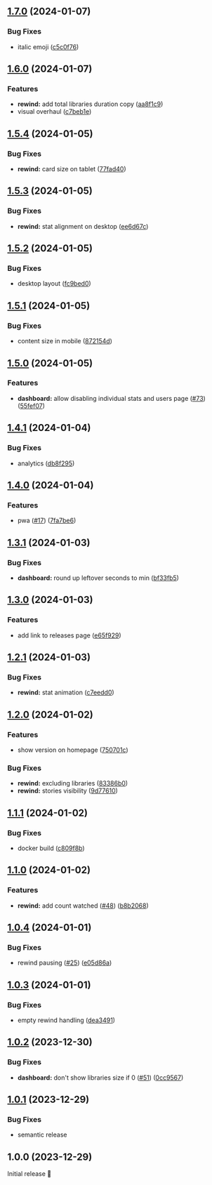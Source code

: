 ## [1.7.0](https://github.com/RaunoT/plex-rewind/compare/v1.6.0...v1.7.0) (2024-01-07)

### Bug Fixes

- italic emoji ([c5c0f76](https://github.com/RaunoT/plex-rewind/commit/c5c0f76fd7639099837985f641088852b4f96261))

## [1.6.0](https://github.com/RaunoT/plex-rewind/compare/v1.5.4...v1.6.0) (2024-01-07)

### Features

- **rewind:** add total libraries duration copy ([aa8f1c9](https://github.com/RaunoT/plex-rewind/commit/aa8f1c913a1471b73e5fbfd108c1e2d7571581e8))
- visual overhaul ([c7beb1e](https://github.com/RaunoT/plex-rewind/commit/c7beb1ed7b687ad79ec7211432e8acf751f5123c))

## [1.5.4](https://github.com/RaunoT/plex-rewind/compare/v1.5.3...v1.5.4) (2024-01-05)

### Bug Fixes

- **rewind:** card size on tablet ([77fad40](https://github.com/RaunoT/plex-rewind/commit/77fad40275dd057e949f102872c1b330a653700a))

## [1.5.3](https://github.com/RaunoT/plex-rewind/compare/v1.5.2...v1.5.3) (2024-01-05)

### Bug Fixes

- **rewind:** stat alignment on desktop ([ee6d67c](https://github.com/RaunoT/plex-rewind/commit/ee6d67cc668c549483b3e17de489ef6454f8f546))

## [1.5.2](https://github.com/RaunoT/plex-rewind/compare/v1.5.1...v1.5.2) (2024-01-05)

### Bug Fixes

- desktop layout ([fc9bed0](https://github.com/RaunoT/plex-rewind/commit/fc9bed0f724223f244e76a95852565c3b304ba60))

## [1.5.1](https://github.com/RaunoT/plex-rewind/compare/v1.5.0...v1.5.1) (2024-01-05)

### Bug Fixes

- content size in mobile ([872154d](https://github.com/RaunoT/plex-rewind/commit/872154de2df0e28875d8292c9feccc4632079b64))

## [1.5.0](https://github.com/RaunoT/plex-rewind/compare/v1.4.1...v1.5.0) (2024-01-05)

### Features

- **dashboard:** allow disabling individual stats and users page ([#73](https://github.com/RaunoT/plex-rewind/issues/73)) ([55fef07](https://github.com/RaunoT/plex-rewind/commit/55fef07d81297fd47401b37dcc319ca99eafbaba))

## [1.4.1](https://github.com/RaunoT/plex-rewind/compare/v1.4.0...v1.4.1) (2024-01-04)

### Bug Fixes

- analytics ([db8f295](https://github.com/RaunoT/plex-rewind/commit/db8f295f52aa4405f7d560c9a426f92c29fb0b56))

## [1.4.0](https://github.com/RaunoT/plex-rewind/compare/v1.3.1...v1.4.0) (2024-01-04)

### Features

- pwa ([#17](https://github.com/RaunoT/plex-rewind/issues/17)) ([7fa7be6](https://github.com/RaunoT/plex-rewind/commit/7fa7be66ab3aba68545eed555f9ea35c633c0ece))

## [1.3.1](https://github.com/RaunoT/plex-rewind/compare/v1.3.0...v1.3.1) (2024-01-03)

### Bug Fixes

- **dashboard:** round up leftover seconds to min ([bf33fb5](https://github.com/RaunoT/plex-rewind/commit/bf33fb5c7f3a064a830c75255035a895c4985b99))

## [1.3.0](https://github.com/RaunoT/plex-rewind/compare/v1.2.1...v1.3.0) (2024-01-03)

### Features

- add link to releases page ([e65f929](https://github.com/RaunoT/plex-rewind/commit/e65f9297e44d31e8a3e344f7c0cb36a135a1a6cd))

## [1.2.1](https://github.com/RaunoT/plex-rewind/compare/v1.2.0...v1.2.1) (2024-01-03)

### Bug Fixes

- **rewind:** stat animation ([c7eedd0](https://github.com/RaunoT/plex-rewind/commit/c7eedd0b93b0a53eb69bff4249cb5844646df59e))

## [1.2.0](https://github.com/RaunoT/plex-rewind/compare/v1.1.1...v1.2.0) (2024-01-02)

### Features

- show version on homepage ([750701c](https://github.com/RaunoT/plex-rewind/commit/750701c464ff599e6c9eb66e896b0981646dd794))

### Bug Fixes

- **rewind:** excluding libraries ([83386b0](https://github.com/RaunoT/plex-rewind/commit/83386b0be4700e347ce8573d3822740bf281753f))
- **rewind:** stories visibility ([9d77610](https://github.com/RaunoT/plex-rewind/commit/9d776100a6f06946a391a20364f2be83ffe9a66d))

## [1.1.1](https://github.com/RaunoT/plex-rewind/compare/v1.1.0...v1.1.1) (2024-01-02)

### Bug Fixes

- docker build ([c809f8b](https://github.com/RaunoT/plex-rewind/commit/c809f8b40ecf74c0666f299d029e2b0e49c123b7))

## [1.1.0](https://github.com/RaunoT/plex-rewind/compare/v1.0.4...v1.1.0) (2024-01-02)

### Features

- **rewind:** add count watched ([#48](https://github.com/RaunoT/plex-rewind/issues/48)) ([b8b2068](https://github.com/RaunoT/plex-rewind/commit/b8b2068c8557856e573e77b585fcd649788955f0))

## [1.0.4](https://github.com/RaunoT/plex-rewind/compare/v1.0.3...v1.0.4) (2024-01-01)

### Bug Fixes

- rewind pausing ([#25](https://github.com/RaunoT/plex-rewind/issues/25)) ([e05d86a](https://github.com/RaunoT/plex-rewind/commit/e05d86af86b560a32afe4c8b7ed817117792d2c9))

## [1.0.3](https://github.com/RaunoT/plex-rewind/compare/v1.0.2...v1.0.3) (2024-01-01)

### Bug Fixes

- empty rewind handling ([dea3491](https://github.com/RaunoT/plex-rewind/commit/dea3491200025dd43bffefd0bec99a0dd3ca6cea))

## [1.0.2](https://github.com/RaunoT/plex-rewind/compare/v1.0.1...v1.0.2) (2023-12-30)

### Bug Fixes

- **dashboard:** don't show libraries size if 0 ([#51](https://github.com/RaunoT/plex-rewind/issues/51)) ([0cc9567](https://github.com/RaunoT/plex-rewind/commit/0cc95672bbef709df3effc6dac8d849e30c2baee))

## [1.0.1](https://github.com/RaunoT/plex-rewind/compare/v1.0.0...v1.0.1) (2023-12-29)

### Bug Fixes

- semantic release

## 1.0.0 (2023-12-29)

Initial release 🚀
